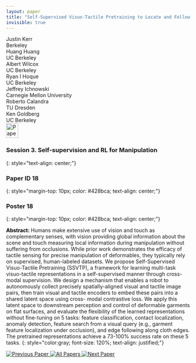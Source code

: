 ```yaml
---
layout: paper
title: "Self-Supervised Visuo-Tactile Pretraining to Locate and Follow Garment Features"
invisible: true
---
```

<div class="paper-authors">
<div class="paper-author-box">
    <div class="paper-author-name">Justin Kerr</div>
    <div class="paper-author-uni">Berkeley</div>
</div>
<div class="paper-author-box">
    <div class="paper-author-name">Huang Huang</div>
    <div class="paper-author-uni">UC Berkeley</div>
</div>
<div class="paper-author-box">
    <div class="paper-author-name">Albert Wilcox</div>
    <div class="paper-author-uni">UC Berkeley</div>
</div>
<div class="paper-author-box">
    <div class="paper-author-name">Ryan I Hoque</div>
    <div class="paper-author-uni">UC Berkeley</div>
</div>
<div class="paper-author-box">
    <div class="paper-author-name">Jeffrey Ichnowski</div>
    <div class="paper-author-uni">Carnegie Mellon University</div>
</div>
<div class="paper-author-box">
    <div class="paper-author-name">Roberto Calandra</div>
    <div class="paper-author-uni">TU Dresden</div>
</div>
<div class="paper-author-box">
    <div class="paper-author-name">Ken Goldberg</div>
    <div class="paper-author-uni">UC Berkeley</div>
</div>

</div><div class="paper-pdf">
<div> <a href="http://www.roboticsproceedings.org/rss19/p018.pdf"><img src="{{ site.baseurl }}/images/paper_link.png" alt="Paper Website" width = "33"  height = "40"/></a> </div>
</div>

### Session 3. Self-supervision and RL for Manipulation
{: style="text-align: center;"}

### Paper ID 18
{: style="margin-top: 10px; color: #428bca; text-align: center;"}

### Poster 18
{: style="margin-top: 10px; color: #428bca; text-align: center;"}

<b style="color: black;">Abstract: </b>Humans make extensive use of vision and touch as complementary senses, with vision providing global information about the scene and touch measuring local information during manipulation without suffering from occlusions. While prior work demonstrates the efficacy of tactile sensing for precise manipulation of deformables, they typically rely on supervised, human-labeled datasets. We propose Self-Supervised Visuo-Tactile Pretraining (SSVTP), a framework for learning multi-task visuo-tactile representations in a self-supervised manner through cross-modal supervision. We design a mechanism that enables a robot to autonomously collect precisely spatially-aligned visual and tactile image pairs, then train visual and tactile encoders to embed these pairs into a shared latent space using cross- modal contrastive loss. We apply this latent space to downstream perception and control of deformable garments on flat surfaces, and evaluate the flexibility of the learned representations without fine-tuning on 5 tasks: feature classification, contact localization, anomaly detection, feature search from a visual query (e.g., garment feature localization under occlusion), and edge following along cloth edges. The pretrained representations achieve a 73-100% success rate on these 5 tasks.
{: style="color:gray; font-size: 120%; text-align: justified;"}


<div class="paper-menu">
<a href="{{ site.baseurl }}/program/papers/017/"> <img src="{{ site.baseurl }}/images/previous_paper_icon.png" alt="Previous Paper" title="Previous Paper"/> </a>
<a href="{{ site.baseurl }}/program/papers"><img src="{{ site.baseurl }}/images/overview_icon.png" alt="All Papers" title="All Papers"/> </a>
<a href="{{ site.baseurl }}/program/papers/019/"> <img src="{{ site.baseurl }}/images/next_paper_icon.png" alt="Next Paper" title="Next Paper"/> </a>

</div>
